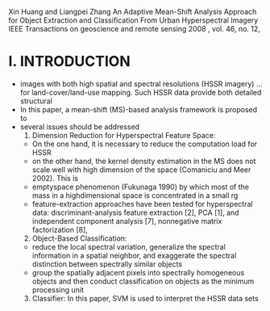 Xin Huang and Liangpei Zhang
An Adaptive Mean-Shift Analysis Approach 
  for Object Extraction and Classification From Urban Hyperspectral Imagery
IEEE Transactions on geoscience and remote sensing 2008 , vol. 46, no. 12,

# I. INTRODUCTION 

* images with both high spatial and spectral resolutions (HSSR imagery) ... for
  land-cover/land-use mapping. Such HSSR data provide both detailed structural
* In this paper, a mean-shift (MS)-based analysis framework is proposed to
* several issues should be addressed
  1. Dimension Reduction for Hyperspectral Feature Space: 
    * On the one hand, it is necessary to reduce the computation load for HSSR
    * on the other hand, the kernel density estimation in the MS does not scale
      well with high dimension of the space (Comaniciu and Meer 2002). This is
    * emptyspace phenomenon (Fukunaga 1990) by which 
      most of the mass in a highdimensional space is concentrated in a small rg
    * feature-extraction approaches have been tested for hyperspectral data:
      discriminant-analysis feature extraction [2], PCA [1], and 
      independent component analysis [7], nonnegative matrix factorization [8],
  2. Object-Based Classification: 
    * reduce the local spectral variation, generalize the spectral information
      in a spatial neighbor, and exaggerate the spectral distinction between
      spectrally similar objects
    * group the spatially adjacent pixels into spectrally homogeneous objects
      and then conduct classification on objects as the minimum processing
      unit
  3. Classifier:  In this paper, SVM is used to interpret the HSSR data sets
